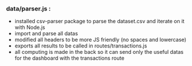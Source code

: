 ### data/parser.js :

- installed csv-parser package to parse the dataset.csv and iterate on it with Node.js
- import and parse all datas
- modified all headers to be more JS friendly (no spaces and lowercase)
- exports all results to be called in routes/transactions.js
- all computing is made in the back so it can send only the useful datas for the dashboard with the transactions route
